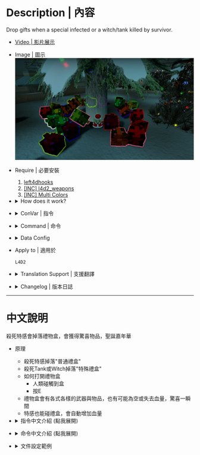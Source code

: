 # Description | 內容
Drop gifts when a special infected or a witch/tank killed by survivor.

* [Video | 影片展示](https://youtu.be/komzEmVvtH0)

* Image | 圖示
	<br/>![l4d2_gifts_1](image/l4d2_gifts_1.jpg)

* Require | 必要安裝
	1. [left4dhooks](https://forums.alliedmods.net/showthread.php?t=321696)
	2. [[INC] l4d2_weapons](https://github.com/fbef0102/Game-Private_Plugin/blob/main/left4dead2/scripting/include/l4d2_weapons.inc)
	3. [[INC] Multi Colors](https://github.com/fbef0102/L4D1_2-Plugins/releases/tag/Multi-Colors)

* <details><summary>How does it work?</summary>

	* Drop "Standard Gift" when special infected dies
	* Drop "Special Gift" when a tank/witch dies
	* How to open gift
		* Touch the gifts
		* Press E
	* Gift
		* Weapons
		* Items
		* Health
</details>

* <details><summary>ConVar | 指令</summary>

    * cfg/sourcemod/l4d2_gifts.cfg
		```php
		// Enable gifts 0: Disable, 1: Enable
		l4d2_gifts_enabled "1"

		// How long the gift stay on ground (seconds)
		l4d2_gifts_gift_life "30"

		// Chance (%) of infected drop special standard gift.
		l4d2_gifts_chance_standard "50"

		// Chance (%) of tank and witch drop second special gift.
		l4d2_gifts_chance_special "100"

		// Increase Infected health if they pick up gift. (0=Off)
		l4d2_gifts_infected_reward_hp_standard "200"

		// Increase Infected health if they pick up special gift. (0=Off)
		l4d2_gifts_infected_reward_hp_special "400"

		// Notify Server who pickes up gift, and what the gift reward is. (0: Disable, 1:In chat, 2: In Hint Box, 3: In center text)
		l4d2_gifts_announce_type "3"

		// If 1, prevent survivors from switching into new weapons and items when they open gifts
		l4d2_gifts_block_switch "0"

		// Standard gift - pick up sound file (relative to to sound/, empty=disable)
		l4d2_gifts_soundfile_standard "level/loud/climber.wav"

		// Special gift - pick up sound file (relative to to sound/, empty=disable)
		l4d2_gifts_soundfile_special "level/gnomeftw.wav"
		```
</details>

* <details><summary>Command | 命令</summary>

	* **Spawn a gift in your position (Adm required: ADMFLAG_CHEATS)**
		```php
		sm_gifts <standard>
		sm_gifts <special>
		```

	* **Reload the config file of gifts (data/l4d2_gifts.cfg)**
		```php
		sm_reloadgifts
		```
</details>

* <details><summary>Data Config</summary>

	* ```data\l4d2_gifts.cfg```
		```php
		"models" // modify the gift Model
		{
			"1"
			{
				"model"		"models/items/l4d_gift.mdl"  //model of gift: a small model such as animals, boxes, etc. is preferable.
				"type"		"physics" 					// type of model: physics or static (Not all models can be physical)
				"gift"		"special" 					// type of gift: standard or special
				"scale"		"1.0"	  					// scale of model (default 1.0) [optional] (Not all models accept scale)
				
				"entity_enable"		"1"					// Enable Gift Color [0: Disable Color]		
				"entity_color"		"-1 -1 -1"			// Set Gift Color [-1 -1 -1: Random]
				
				"glow_enable"		"1"					// Enable Glow [0: Disable Glow]
				"glow_color"		"-1 -1 -1"			// Set Glow Color [-1 -1 -1: Random]
				"glow_range"		"600"				// Set Glow Range [0: No distance]
			}
		}

		"standard_items"
		{
			// There are 65 random items drop from standard gifts
			"num"   "65"
			"1"
			{
				"name" "defibrillator"
			}
			"2"
			{
				// spawn random melee weapon from the melee string table (support custom melee )
				"name"  "weapon_melee"
			}
			"3"
			{
				// add player health +100hp
				"name"  "hp"
				"hp"	"100"
			}
			"4"
			{
				// player lose health -1hp
				"name"  "hp"
				"hp"	"-1"
			}
			"5"
			{
				// empty gift, survivor get nothing (Have a good day :D)
				"name" "empty"
			}

			...
		}

		"special_items"
		{
			// There are 13 random items drop from special gifts
			"num"   "13"
			"1"
			{
				"name" "first_aid_kit"
			}

			...
		}

		// resupply player with how much ammo when player picks up "ammo" from gifts
		"weapon_ammo"
		{
			"weapon_smg"				"400"
			...
		}
		```

	* Available gift name
		```php
		"grenade_launcher" => Grenade Launcher
		"rifle_m60" => M60 Machine Gun
		"defibrillator" => Defibrillator
		"first_aid_kit" => First Aid Kit
		"pain_pills" => Pain Pill
		"adrenaline" => Adrenaline
		"weapon_upgradepack_incendiary" => Incendiary Pack
		"weapon_upgradepack_explosive" => Explosive Pack
		"molotov" => Molotov
		"pipe_bomb" => Pipe Bomb
		"vomitjar" => Vomitjar
		"gascan" => Gascan
		"propanetank" => Propane Tank
		"oxygentank" => Oxygen Tank
		"fireworkcrate" => Firework Crate
		"pistol" => Pistol
		"pistol_magnum" => Magnum
		"pumpshotgun" => Pumpshotgun
		"shotgun_chrome" => Chrome Shotgun
		"smg" => Smg
		"smg_silenced" => Silenced Smg
		"smg_mp5" => MP5
		"rifle" => Rifle
		"rifle_sg552" => SG552
		"rifle_ak47" => AK47
		"rifle_desert" => Desert Rifle
		"shotgun_spas" => Spas Shotgun
		"autoshotgun" => Autoshotgun
		"hunting_rifle" => Hunting Rifle
		"sniper_military" => Military Sniper
		"sniper_scout" => SCOUT
		"sniper_awp" => AWP
		"chainsaw" => Chainsaw
		"weapon_melee" => random melee weapons (support custom melee)
		"gnome" => Gnome
		"cola_bottles" => Cola Bottles
		"laser_sight" => Laser Sight
		"incendiary_ammo" => Incendiary Ammo
		"explosive_ammo" => Explosive Ammo
		"ammo" => Ammo
		"hp" => Health
		"empty" => Empty
		```
</details>

* Apply to | 適用於
	```
	L4D2
	```

* <details><summary>Translation Support | 支援翻譯</summary>

	```
	English
	繁體中文
	简体中文
	```
</details>

* <details><summary>Changelog | 版本日誌</summary>

    * v3.5 (2024-5-5)
		* Now survivors can press E to open gifts

    * v3.4 (2024-2-20)
		* Use data file to modify the gift items
		* Update Cvars
		* Update Translation

    * v3.3 (2023-12-11)
		* Remove collect limit
		* Remove some cvars
		* Update translation and data file

    * v3.2 (2023-6-9)
		* Add a convar, prevent survivors from switching into new weapons and items when they open gifts
		* Create Fake weapon_drop event

    * v3.0 (2022-12-26)
		* Add health gift, survivor could increase or lose health

    * v2.9 (2022-12-2)
		* Add cvars to control glow color and range
		* Translation Support

    * v2.8
		* Remake Code
		* Remove rotation, and some static models
		* Add L4D2 "The Last Stand" two melee: pitchfork、shovel
		* Add All weapons、melee、items
		* Add laser、firework crate、ammo、incendiary ammo、explosive_ammo
		* Use left4dhooks instead
		* Remove points
		* Add glow flashing

	* v1.3.6.1
		* [Original Plugin by Aceleracion](https://forums.alliedmods.net/showthread.php?t=302731)
</details>

- - - -
# 中文說明
殺死特感會掉落禮物盒，會獲得驚喜物品，聖誕嘉年華

* 原理
    * 殺死特感掉落"普通禮盒"
    * 殺死Tank或Witch掉落"特殊禮盒"
	* 如何打開禮物盒
		* 人類碰觸到盒
		* 按E
	* 禮物盒會有各式各樣的武器與物品，也有可能為空或失去血量，驚喜一瞬間
	* 特感也能碰禮盒，會自動增加血量

* <details><summary>指令中文介紹 (點我展開)</summary>

    * cfg/sourcemod/l4d2_gifts.cfg
		```php
		// 0=關閉插件, 1=啟動插件
		l4d2_gifts_enabled "1"

		// 禮盒的存活時間，如果沒有人撿起會自動消失 (單位: 秒數)
		l4d2_gifts_gift_life "30"

		// 特感掉落普通禮盒的機率
		l4d2_gifts_chance_standard "50"

		// Tank/Witch掉落特殊禮盒的機率
		l4d2_gifts_chance_special "100"

		// 特感撿到普通禮盒所增加的血量. (0=關閉這項功能)
		l4d2_gifts_infected_reward_hp_standard "200"

		// 特感撿到特殊禮盒所增加的血量. (0=關閉這項功能)
		l4d2_gifts_infected_reward_hp_special "400"

		// 獲得禮物盒的提示該如何顯示. (0: 不提示, 1: 聊天框, 2: 黑底白字框, 3: 螢幕正中間)
		l4d2_gifts_announce_type "3"

		// 1=人類撿起禮盒時，物資直接掉在地上
		// 0=人類撿起禮盒時，物資直接拿在手上
		l4d2_gifts_block_switch "0"

		// 撿起普通禮盒的音效檔案，路徑相對於sound資料夾 (留白=無音效)
		l4d2_gifts_soundfile_standard "level/loud/climber.wav"

		// 撿起特殊禮盒的音效檔案，路徑相對於sound資料夾 (留白=無音效)
		l4d2_gifts_soundfile_special "level/gnomeftw.wav"
		```
</details>

* <details><summary>命令中文介紹 (點我展開)</summary>
    
	* **在準心指向的地方生成禮盒 (權限: ADMFLAG_CHEATS)**
		```php
		sm_gifts <standard> //生成普通禮盒
		sm_gifts <special> //生成特殊禮盒
		```

	* **重載禮盒的模組設定文件 (data/l4d2_gifts.cfg)**
		```php
		sm_reloadgifts
		```
</details>

* <details><summary>文件設定範例</summary>

	* ```data\l4d2_gifts.cfg```
		```php
		"models" // 修改禮物盒模型
		{
			"1"
			{
				"model"		"models/items/l4d_gift.mdl" // 禮盒模型
				"type"		"physics" 					// 禮盒的物理效果: physics[能移動] 或是 static[固態] (非所有模組能接受physics)
				"gift"		"special" 					// 禮盒種類: standard[普通禮盒] or special[特殊禮盒]
				"scale"		"1.0"	  					// 禮盒模型尺寸 (預設是 1.0，非所有模組能改變尺寸)

				"entity_enable"		"1"					// 1=設置禮盒顏色, 0=不設置禮盒顏色
				"entity_color"		"-1 -1 -1"			// 設置禮盒顏色，填入RGB三色 (三個數值介於0~255，需要空格) [-1 -1 -1: 隨機顏色]
				
				"glow_enable"		"1"					// 1=開啟禮盒光圈, 0=關閉禮盒光圈
				"glow_color"		"-1 -1 -1"			// 禮盒的光圈顏色，填入RGB三色 (三個數值介於0~255，需要空格) [-1 -1 -1: 隨機顏色]
				"glow_range"		"600"				// 禮盒的顏色發光範圍
			}
		}

		"standard_items"
		{
			// 有65種物資隨機從普通禮盒掉落
			"num"   "65"
			"1"
			{
				"name" "defibrillator"
			}

			"2"
			{
				// 隨機生成可用的近戰武器 (支援三方圖近戰，自動識別)
				"name"  "weapon_melee"
			}
			"3"
			{
				// 增加血量+100hp
				"name"  "hp"
				"hp"	"100"
			}
			"4"
			{
				// 失去血量-1hp
				"name"  "hp"
				"hp"	"-1"
			}
			"5"
			{
				// empty = 倖存者得不到任何東西 (謝謝惠顧!)
				"name" "empty"
			}

			...
		}
		"special_items"
		{
			// 有13種物資隨機從特殊禮盒掉落
			"num"   "13"
			"1"
			{
				"name" "first_aid_kit"
			}

			...
		}

		// 玩家撿到"ammo"時，補給的子彈數量，不准寫負數
		"weapon_ammo"
		{
			"weapon_smg"				"400"
			...
		}
		```

	* 可以寫的禮物
		```php
		"grenade_launcher" => 榴彈發射器
		"rifle_m60" => M60 機關槍
		"defibrillator" => 電擊器
		"first_aid_kit" => 治療包
		"pain_pills" => 藥丸
		"adrenaline" => 腎上腺素
		"weapon_upgradepack_incendiary" => 火焰彈藥包
		"weapon_upgradepack_explosive" => 高爆彈藥包
		"molotov" => 火瓶
		"pipe_bomb" => 土製炸彈
		"vomitjar" => 膽汁瓶
		"gascan" => 汽油桶
		"propanetank" => 瓦斯桶
		"oxygentank" => 氧氣灌
		"fireworkcrate" => 煙火盒
		"pistol" => Pistol
		"pistol_magnum" => Magnum
		"pumpshotgun" => Pumpshotgun
		"shotgun_chrome" => Chrome Shotgun
		"smg" => Smg
		"smg_silenced" => Silenced Smg
		"smg_mp5" => MP5
		"rifle" => Rifle
		"rifle_sg552" => SG552
		"rifle_ak47" => AK47
		"rifle_desert" => Desert Rifle
		"shotgun_spas" => Spas Shotgun
		"autoshotgun" => Autoshotgun
		"hunting_rifle" => Hunting Rifle
		"sniper_military" => Military Sniper
		"sniper_scout" => SCOUT
		"sniper_awp" => AWP
		"chainsaw" => 電鋸
		"weapon_melee" => 隨機近戰武器 (支援三方圖近戰)
		"gnome" => 精靈小矮人
		"cola_bottles" => 可樂瓶
		"laser_sight" => 雷射激光
		"incendiary_ammo" => 升級火焰子彈
		"explosive_ammo" => 升級高爆子彈
		"ammo" => 補給子彈
		"hp" => 血量增減
		"empty" => 空
		```
</details>